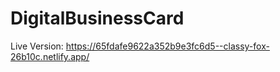 # DigitalBusinessCard

Live Version:
<a href="https://65fdafe9622a352b9e3fc6d5--classy-fox-26b10c.netlify.app/">https://65fdafe9622a352b9e3fc6d5--classy-fox-26b10c.netlify.app/</a>

